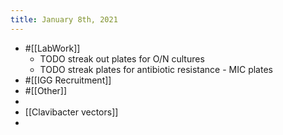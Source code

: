 ```yaml
---
title: January 8th, 2021
---
```


- #[[LabWork]]
	- TODO streak out plates for O/N cultures
	- TODO streak plates for antibiotic resistance - MIC plates
- #[[IGG Recruitment]]
- #[[Other]]
-
- [[Clavibacter vectors]]
-